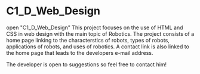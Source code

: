 # C1_D_Web_Design
open "C1_D_Web_Design"
This project focuses on the use of HTML and CSS in web design with the main topic of Robotics.
The project consists of a home page linking to the characterstics of robots, types of robots, applications of robots, and uses of robotics.
A contact link is also linked to the home page that leads to the developers e-mail address.




The developer is open to suggestions so feel free to contact him!
